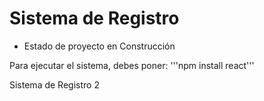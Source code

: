 <h1> Sistema de Registro</h1>

- Estado de proyecto en Construcción

Para ejecutar el sistema, debes poner:
'''npm install react'''

Sistema de Registro 2